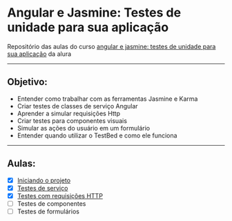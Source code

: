 # Angular e Jasmine: Testes de unidade para sua aplicação
Repositório das aulas do curso [angular e jasmine: testes de unidade para sua aplicação](https://www.alura.com.br/curso-online-angular-unit-test) da alura

----

## Objetivo:

- Entender como trabalhar com as ferramentas Jasmine e Karma
- Criar testes de classes de serviço Angular
- Aprender a simular requisições Http
- Criar testes para componentes visuais
- Simular as ações do usuário em um formulário
- Entender quando utilizar o TestBed e como ele funciona

----

## Aulas:

- [x] [Iniciando o projeto](./iniciando-o-projeto.md)
- [x] [Testes de serviço](./testes-de-servico.md)
- [x] [Testes com requisições HTTP](./testes-requisicoes-http.md)
- [ ] Testes de componentes
- [ ] Testes de formulários
